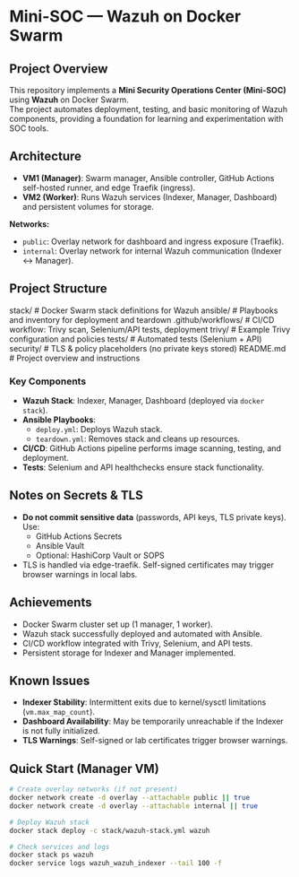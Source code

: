# Mini-SOC — Wazuh on Docker Swarm

## Project Overview
This repository implements a **Mini Security Operations Center (Mini-SOC)** using **Wazuh** on Docker Swarm.  
The project automates deployment, testing, and basic monitoring of Wazuh components, providing a foundation for learning and experimentation with SOC tools.

## Architecture
- **VM1 (Manager)**: Swarm manager, Ansible controller, GitHub Actions self-hosted runner, and edge Traefik (ingress).  
- **VM2 (Worker)**: Runs Wazuh services (Indexer, Manager, Dashboard) and persistent volumes for storage.  

**Networks:**
- `public`: Overlay network for dashboard and ingress exposure (Traefik).  
- `internal`: Overlay network for internal Wazuh communication (Indexer ↔ Manager).

## Project Structure
stack/ # Docker Swarm stack definitions for Wazuh
ansible/ # Playbooks and inventory for deployment and teardown
.github/workflows/ # CI/CD workflow: Trivy scan, Selenium/API tests, deployment
trivy/ # Example Trivy configuration and policies
tests/ # Automated tests (Selenium + API)
security/ # TLS & policy placeholders (no private keys stored)
README.md # Project overview and instructions


### Key Components
- **Wazuh Stack**: Indexer, Manager, Dashboard (deployed via `docker stack`).  
- **Ansible Playbooks**:
  - `deploy.yml`: Deploys Wazuh stack.
  - `teardown.yml`: Removes stack and cleans up resources.  
- **CI/CD**: GitHub Actions pipeline performs image scanning, testing, and deployment.  
- **Tests**: Selenium and API healthchecks ensure stack functionality.  

## Notes on Secrets & TLS
- **Do not commit sensitive data** (passwords, API keys, TLS private keys). Use:
  - GitHub Actions Secrets
  - Ansible Vault
  - Optional: HashiCorp Vault or SOPS  
- TLS is handled via edge-traefik. Self-signed certificates may trigger browser warnings in local labs.

## Achievements
- Docker Swarm cluster set up (1 manager, 1 worker).  
- Wazuh stack successfully deployed and automated with Ansible.  
- CI/CD workflow integrated with Trivy, Selenium, and API tests.  
- Persistent storage for Indexer and Manager implemented.  

## Known Issues
- **Indexer Stability**: Intermittent exits due to kernel/sysctl limitations (`vm.max_map_count`).  
- **Dashboard Availability**: May be temporarily unreachable if the Indexer is not fully initialized.  
- **TLS Warnings**: Self-signed or lab certificates trigger browser warnings.

## Quick Start (Manager VM)
```bash
# Create overlay networks (if not present)
docker network create -d overlay --attachable public || true
docker network create -d overlay --attachable internal || true

# Deploy Wazuh stack
docker stack deploy -c stack/wazuh-stack.yml wazuh

# Check services and logs
docker stack ps wazuh
docker service logs wazuh_wazuh_indexer --tail 100 -f

